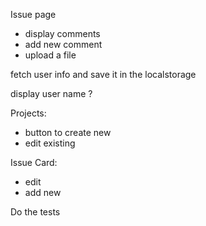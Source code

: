 
Issue page
- display comments
- add new comment
- upload a file
 
fetch user info and save it in the localstorage

display user name ? 

Projects:
- button to create new
- edit existing 


Issue Card: 
- edit
- add new




Do the tests
